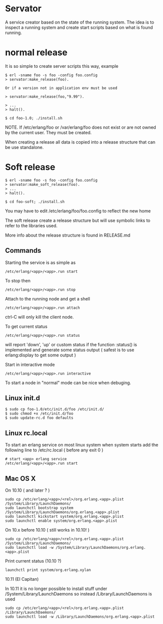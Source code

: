 # Servator

A service creator based on the state of the running system. The idea is
to inspect a running system and create start scripts based on what is
found running.

# normal release

It is so simple to create server scripts this way, example

    $ erl -sname foo -s foo -config foo.config
    > servator:make_release(foo).

    Or if a version not in application env must be used

    > servator:make_release(foo,"9.99").

    > ...
    > halt().

    $ cd foo-1.0; ./install.sh

NOTE. If /etc/erlang/foo or /var/erlang/foo does not exist or
are not owned by the current user. They must be created.

When creating a release all data is copied into a release structure
that can be use standalone.

# Soft release

    $ erl -sname foo -s foo -config foo.config
    > servator:make_soft_release(foo).
    > ...
    > halt().
    
    $ cd foo-soft; ./install.sh

You may have to edit /etc/erlang/foo/foo.config to reflect the new home

The soft release create a release structure but will use symbolic links
to refer to the libraries used.

More info about the release structure is found in RELEASE.md

## Commands

Starting the service is as simple as

    /etc/erlang/<app>/<app>.run start

To stop then 

    /etc/erlang/<app>/<app>.run stop

Attach to the running node and get a shell

    /etc/erlang/<app>/<app>.run attach

ctrl-C will only kill the client node.

To get current status

    /etc/erlang/<app>/<app>.run status

will report 'down', 'up' or custom status if the function 
<app>:status() is implemented and generate some status output 
( safest is to use erlang:display to get some output )

Start in interactive mode

    /etc/erlang/<app>/<app>.run interactive

To start a node in "normal" mode can be nice when debuging.

## Linux init.d

    $ sudo cp foo-1.0/etc/init.d/foo /etc/init.d/
    $ sudo chmod +x /etc/init.d/foo
    $ sudo update-rc.d foo defaults

## Linux rc.local

To start an erlang service on most linux system when system starts
add the following line to /etc/rc.local ( before any exit 0 )

    # start <app> erlang service
    /etc/erlang/<app>/<app>.run start

## Mac OS X

On 10.10 ( and later ? )

    sudo cp /etc/erlang/<app>/<rel>/org.erlang.<app>.plist /System/Library/LaunchDaemons/
    sudo launchctl bootstrap system /System/Library/LaunchDaemons/org.erlang.<app>.plist
    sudo launchctl kickstart system/org.erlang.<app>.plist
    sudo launchctl enable system/org.erlang.<app>.plist

On 10.x before 10.10 ( still works in 10.10! )

    sudo cp /etc/erlang/<app>/<rel>/org.erlang.<app>.plist /System/Library/LaunchDaemons/
    sudo launchctl load -w /System/Library/LaunchDaemons/org.erlang.<app>.plist

Print current status (10.10 ?)

    launchctl print system/org.erlang.xylan


10.11 (El Capitan)

In 10.11 it is no longer possible to install stuff under /System/Library/LaunchDaemons so instead /Library/LaunchDaemons is used


    sudo cp /etc/erlang/<app>/<rel>/org.erlang.<app>.plist /Library/LaunchDaemons/
    sudo launchctl load -w /Library/LaunchDaemons/org.erlang.<app>.plist
